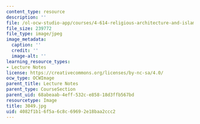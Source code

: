 ```yaml
---
content_type: resource
description: ''
file: /ol-ocw-studio-app/courses/4-614-religious-architecture-and-islamic-cultures-fall-2002/4082f1b16f5a6c8c69692e18baa2ccc2_3049.jpg
file_size: 239772
file_type: image/jpeg
image_metadata:
  caption: ''
  credit: ''
  image-alt: ''
learning_resource_types:
- Lecture Notes
license: https://creativecommons.org/licenses/by-nc-sa/4.0/
ocw_type: OCWImage
parent_title: Lecture Notes
parent_type: CourseSection
parent_uid: 68abeaab-4eff-532c-e858-18d3ffb567bd
resourcetype: Image
title: 3049.jpg
uid: 4082f1b1-6f5a-6c8c-6969-2e18baa2ccc2
---
```

